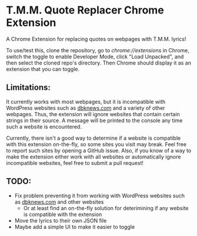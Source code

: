 # T.M.M. Quote Replacer Chrome Extension
A Chrome Extension for replacing quotes on webpages with T.M.M. lyrics!

To use/test this, clone the repository, go to _chrome://extensions_ in Chrome, switch the toggle to enable Developer Mode, click "Load Unpacked", and then select the cloned repo's directory. Then Chrome should display it as an extension that you can toggle.

## Limitations:
It currently works with most webpages, but it is incompatible with WordPress websites such as [dbknews.com](https://dbknews.com/) and a variety of other webpages. Thus, the extension will ignore websites that contain certain strings in their source. A message will be printed to the console any time such a website is encountered.

Currently, there isn't a good way to determine if a website is compatible with this extension on-the-fly, so some sites you visit may break. Feel free to report such sites by opening a GitHub issue. Also, if you know of a way to make the extension either work with all websites or automatically ignore incompatible websites, feel free to submit a pull request!

## TODO:
- Fix problem preventing it from working with WordPress websites such as [dbknews.com](https://dbknews.com/) and other websites
  - Or at least find an on-the-fly solution for deterimining if any website is compatible with the extension
- Move the lyrics to their own JSON file
- Maybe add a simple UI to make it easier to toggle
